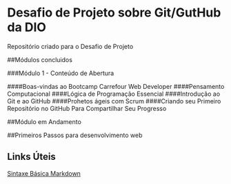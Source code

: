 # Desafio de Projeto sobre Git/GutHub da DIO
Repositório criado para o Desafio de Projeto


##Módulos concluidos

###Módulo 1 - Conteúdo de Abertura

####Boas-vindas ao Bootcamp Carrefour Web Developer
####Pensamento Computacional
####Lógica de Programação Essencial
####Introdução ao Git e ao GitHub
####Prohetos ágeis com Scrum
####Criando seu Primeiro Repositório no GitHub Para Compartilhar Seu Progresso 


##Módulo em Andamento

##Primeiros Passos para desenvolvimento web


## Links Úteis
[Sintaxe Básica Markdown](https://www.markdownguide.org/basic-syntax/)
